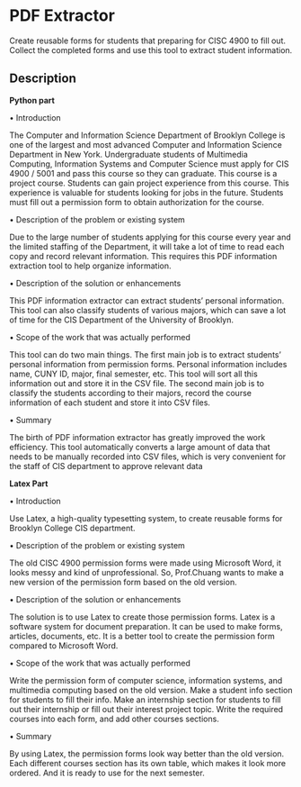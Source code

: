 # PDF Extractor
Create reusable forms for students that preparing for CISC 4900 to
fill out. Collect the completed forms and use this tool to extract
student information.

## Description
**Python part**

• Introduction

The Computer and Information Science Department of Brooklyn College is one of the largest and most advanced Computer and Information Science Department in New York. Undergraduate students of Multimedia Computing, Information Systems and Computer Science must apply for CIS 4900 / 5001 and pass this course so they can graduate. This course is a project course. Students can gain project experience from this course. This experience is valuable for students looking for jobs in the future. Students must fill out a permission form to obtain authorization for the course.

• Description of the problem or existing system

Due to the large number of students applying for this course every year and the limited staffing of the Department, it will take a lot of time to read each copy and record relevant information. This requires this PDF information extraction tool to help organize information.

• Description of the solution or enhancements

This PDF information extractor can extract students’ personal information. This tool can also classify students of various majors, which can save a lot of time for the CIS Department of the University of Brooklyn.

• Scope of the work that was actually performed

This tool can do two main things. The first main job is to extract students’ personal information from permission forms. Personal information includes name, CUNY ID, major, final semester, etc. This tool will sort all this information out and store it in the CSV file. The second main job is to classify the students according to their majors, record the course information of each student and store it into CSV files.

• Summary

The birth of PDF information extractor has greatly improved the work efficiency. This tool automatically converts a large amount of data that needs to be manually recorded into CSV files, which is very convenient for the staff of CIS department to approve relevant data

**Latex Part**

• Introduction

Use Latex, a high-quality typesetting system, to create reusable forms for Brooklyn College CIS department.

• Description of the problem or existing system

The old CISC 4900 permission forms were made using Microsoft Word, it looks messy and kind of unprofessional. So, Prof.Chuang wants to make a new version of the permission form based on the old version.

• Description of the solution or enhancements

The solution is to use Latex to create those permission forms. Latex is a software system for document preparation. It can be used to make forms, articles, documents, etc. It is a better tool to create the permission form compared to Microsoft Word.

• Scope of the work that was actually performed

Write the permission form of computer science, information systems, and multimedia computing based on the old version. Make a student info section for students to fill their info. Make an internship section for students to fill out their internship or fill out their interest project topic. Write the required courses into each form, and add other courses sections.

• Summary

By using Latex, the permission forms look way better than the old version. Each different courses section has its own table, which makes it look more ordered. And it is ready to use for the next semester.
